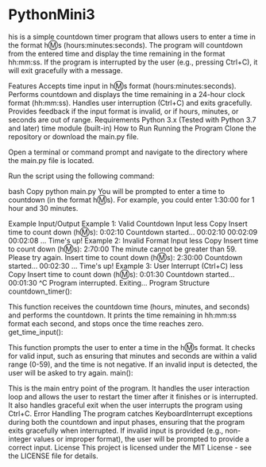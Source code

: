 # PythonMini3

his is a simple countdown timer program that allows users to enter a time in the format h:m:s (hours:minutes:seconds). The program will countdown from the entered time and display the time remaining in the format hh:mm:ss. If the program is interrupted by the user (e.g., pressing Ctrl+C), it will exit gracefully with a message.

Features
Accepts time input in h:m:s format (hours:minutes:seconds).
Performs countdown and displays the time remaining in a 24-hour clock format (hh:mm:ss).
Handles user interruption (Ctrl+C) and exits gracefully.
Provides feedback if the input format is invalid, or if hours, minutes, or seconds are out of range.
Requirements
Python 3.x (Tested with Python 3.7 and later)
time module (built-in)
How to Run
Running the Program
Clone the repository or download the main.py file.

Open a terminal or command prompt and navigate to the directory where the main.py file is located.

Run the script using the following command:

bash
Copy
python main.py
You will be prompted to enter a time to countdown (in the format h:m:s). For example, you could enter 1:30:00 for 1 hour and 30 minutes.

Example Input/Output
Example 1: Valid Countdown Input
less
Copy
Insert time to count down (h:m:s): 0:02:10
Countdown started...
00:02:10
00:02:09
00:02:08
...
Time's up!
Example 2: Invalid Format Input
less
Copy
Insert time to count down (h:m:s): 2:70:00
The minute cannot be greater than 59. Please try again.
Insert time to count down (h:m:s): 2:30:00
Countdown started...
00:02:30
...
Time's up!
Example 3: User Interrupt (Ctrl+C)
less
Copy
Insert time to count down (h:m:s): 0:01:30
Countdown started...
00:01:30
^C
Program interrupted. Exiting...
Program Structure
countdown_timer():

This function receives the countdown time (hours, minutes, and seconds) and performs the countdown.
It prints the time remaining in hh:mm:ss format each second, and stops once the time reaches zero.
get_time_input():

This function prompts the user to enter a time in the h:m:s format.
It checks for valid input, such as ensuring that minutes and seconds are within a valid range (0-59), and the time is not negative.
If an invalid input is detected, the user will be asked to try again.
main():

This is the main entry point of the program. It handles the user interaction loop and allows the user to restart the timer after it finishes or is interrupted.
It also handles graceful exit when the user interrupts the program using Ctrl+C.
Error Handling
The program catches KeyboardInterrupt exceptions during both the countdown and input phases, ensuring that the program exits gracefully when interrupted.
If invalid input is provided (e.g., non-integer values or improper format), the user will be prompted to provide a correct input.
License
This project is licensed under the MIT License - see the LICENSE file for details.
